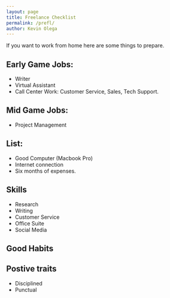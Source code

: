 ```yaml
---
layout: page
title: Freelance Checklist
permalink: /prefl/
author: Kevin Olega
---
```

If you want to work from home here are some things to prepare.

## Early Game Jobs:

- Writer
- Virtual Assistant
- Call Center Work: Customer Service, Sales, Tech Support.

## Mid Game Jobs:

- Project Management

## List:

- Good Computer (Macbook Pro)
- Internet connection
- Six months of expenses.


## Skills

- Research
- Writing
- Customer Service
- Office Suite
- Social Media

## Good Habits


## Postive traits

- Disciplined
- Punctual
